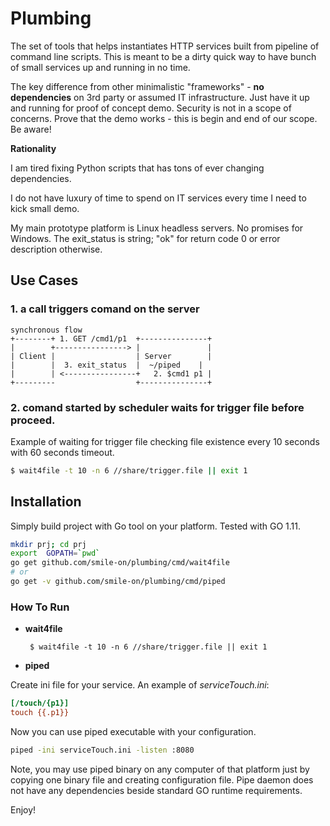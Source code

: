 # Plumbing
The set of tools that helps instantiates HTTP services built from pipeline of command line scripts.  This is meant to be a dirty quick way to have bunch of small services up and running in no time.

The key difference from other minimalistic "frameworks" - **no dependencies** on 3rd party or assumed IT infrastructure. Just have it up and running for proof of concept demo. Security is not in a scope of concerns.  Prove that the demo works - this is begin and end of our scope. Be aware!

**Rationality**

I am tired fixing Python scripts that has tons of ever changing dependencies.

I do not have luxury of time to spend on IT services every time I need to kick small demo.

My main prototype platform is Linux headless servers. No promises for Windows.
The exit_status is string; "ok" for return code 0 or error description otherwise.


## Use Cases
### 1. a call triggers comand on the server 
```
synchronous flow
+--------+ 1. GET /cmd1/p1  +---------------+
|        +----------------> |               |
| Client |                  | Server        |
|        |  3. exit_status  |  ~/piped    |
|        | <----------------+   2. $cmd1 p1 |
+---------                  +---------------+
```
### 2. comand started by scheduler waits for trigger file before proceed.
Example of waiting for trigger file checking file existence every 10 seconds with 60 seconds timeout.
```sh
$ wait4file -t 10 -n 6 //share/trigger.file || exit 1
```

## Installation
Simply build project with Go tool on your platform. Tested with GO 1.11.

```bash
mkdir prj; cd prj
export  GOPATH=`pwd`
go get github.com/smile-on/plumbing/cmd/wait4file
# or
go get -v github.com/smile-on/plumbing/cmd/piped
```


### How To Run 

* **wait4file**

  ` $ wait4file -t 10 -n 6 //share/trigger.file || exit 1`

* **piped**

Create ini file for your service. An example of _serviceTouch.ini_:

```ini
[/touch/{p1}]
touch {{.p1}}
```
Now you can use piped executable with your configuration.
```bash
piped -ini serviceTouch.ini -listen :8080
```

Note, you may use piped binary on any computer of that platform just by copying one binary file and creating configuration file. Pipe daemon does not have any dependencies beside standard GO runtime requirements.

Enjoy!
